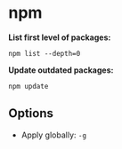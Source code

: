 # npm

**List first level of packages:**

```
npm list --depth=0
```

**Update outdated packages:**

```
npm update
```

## Options

* Apply globally: `-g`



